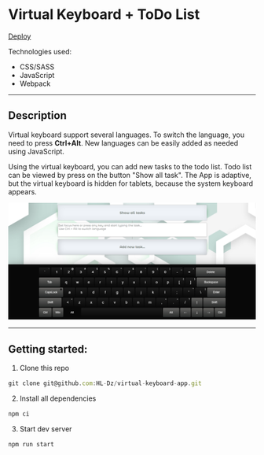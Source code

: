# Virtual Keyboard + ToDo List

[Deploy](https://virtual-keyboard-app1.netlify.app/ "Virtual keyboard")


Technologies used:

+ CSS/SASS
+ JavaScript
+ Webpack

***

## Description
Virtual keyboard support several languages. To switch the language, you need to press **Сtrl+Alt**.
New languages can be easily added as needed using JavaScript.

Using the virtual keyboard, you can add new tasks to the todo list.
Todo list can be viewed by press on the button "Show all task".
The App is adaptive, but the virtual keyboard is hidden for tablets, because the system keyboard appears. 


![Main screen](./src/img/main.png "Main")

***
## Getting started:
1. Clone this repo
``` javascript
git clone git@github.com:HL-Dz/virtual-keyboard-app.git
```
2. Install all dependencies
``` javascript
npm ci
```
3. Start dev server
``` javascript
npm run start
```